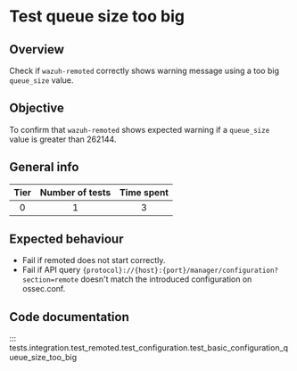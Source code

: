 # Test queue size too big

## Overview 

Check if `wazuh-remoted` correctly shows warning message using a too big `queue_size` value.

## Objective

To confirm that `wazuh-remoted` shows expected warning if a `queue_size` value is greater than 262144.

## General info

|Tier | Number of tests | Time spent |
|:--:|:--:|:--:|
| 0 | 1 | 3 |

## Expected behaviour

- Fail if remoted does not start correctly.
- Fail if API query `{protocol}://{host}:{port}/manager/configuration?section=remote` doesn't 
  match the introduced configuration on ossec.conf.

## Code documentation

::: tests.integration.test_remoted.test_configuration.test_basic_configuration_queue_size_too_big
